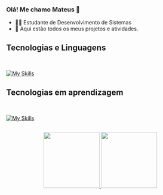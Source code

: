 ### Olá! Me chamo Mateus 👋

* 👨‍💻 Estudante de Desenvolvimento de Sistemas
* 📂 Aqui estão todos os meus projetos e atividades.

## Tecnologias e Linguagens

<div style="display: inline_block"><br/>

[![My Skills](https://skillicons.dev/icons?i=java,mysql,html,css,git,github&theme=dark)](https://skillicons.dev)

## Tecnologias em aprendizagem

<div style="display: inline_block"><br/>
  
[![My Skills](https://skillicons.dev/icons?i=javascript,spring,bootstrap&theme=dark)](https://skillicons.dev)
  
##  
 
<div align="center">
  <a href="https://github.com/Mat-P1">
    <img height="150em" src="https://github-readme-stats.vercel.app/api?username=Mat-P1&show_icons=true&theme=tokyonight"/>
    <img height="150em" src="https://github-readme-stats.vercel.app/api/top-langs/?username=Mat-P1&layout=compact&theme=tokyonight"/>
  </a>
</div>  
